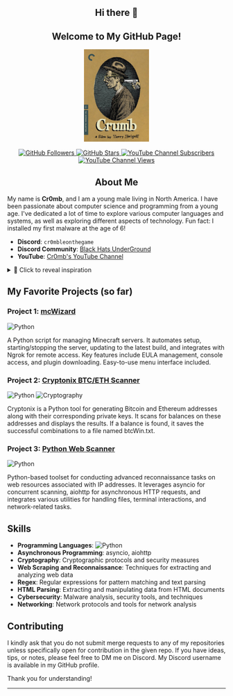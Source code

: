 <h2 align="center">Hi there 👋</h2>

<h2 align="center">Welcome to My GitHub Page!</h2>

<p align="center">
  <img src="crumb.jpg" alt="Image Description" width="150">
</p>


<p align="center">
  <a href="https://github.com/Cr0mb">
    <img src="https://img.shields.io/github/followers/Cr0mb?label=Follow&style=social" alt="GitHub Followers">
  </a>
  <a href="https://github.com/Cr0mb">
    <img src="https://img.shields.io/github/stars/Cr0mb?label=Stars&style=social" alt="GitHub Stars">
  </a>
  <a href="https://www.youtube.com/@cr0mble">
    <img src="https://img.shields.io/youtube/channel/subscribers/UCQ-4CeZQg1Fb4HtcFJfYBfg?label=Subscribe&style=social" alt="YouTube Channel Subscribers">
  </a>
  <a href="https://www.youtube.com/@cr0mble">
    <img src="https://img.shields.io/youtube/channel/views/UCQ-4CeZQg1Fb4HtcFJfYBfg?label=Views&style=social" alt="YouTube Channel Views">
  </a>
</p>


<h2 align="center">About Me</h2>

My name is **Cr0mb**, and I am a young male living in North America. I have been passionate about computer science and programming from a young age. I've dedicated a lot of time to explore various computer languages and systems, as well as exploring different aspects of technology. Fun fact: I installed my first malware at the age of 6!

- **Discord**: `cr0mbleonthegame`
- **Discord Community**: [Black Hats UnderGround](https://discord.gg/CGDnDy5eEs)
- **YouTube**: [Cr0mb's YouTube Channel](https://www.youtube.com/@cr0mble)


<details>
<summary>🎨 Click to reveal inspiration</summary>

Watching Robert Crumb's documentary inspired me to publish my coding works and continue developing independently. His dedication to authenticity and craftsmanship motivated me to learn and create rather than taking shortcuts with others' work. To this day, I honor his work and use this image he created to symbolize my commitment to authenticity and independent creation in coding and development.

Robert Crumb's countercultural persona and provocative art often challenge norms and authority. For example, his comic; "Keep on Truckin'", has a psychedelic style; portraying characters defying societal conventions and rebellious attitude towards mainstream culture at the time.

[Watch Documentary on Robert Crumb (1994)](https://tubitv.com/movies/100007594/crumb)
</details>


## My Favorite Projects (so far)

### Project 1: [mcWizard](https://github.com/Cr0mb/mcWizard)
![Python](https://img.shields.io/badge/Python-3670A0?style=for-the-badge&logo=python&logoColor=ffdd54)

A Python script for managing Minecraft servers. It automates setup, starting/stopping the server, updating to the latest build, and integrates with Ngrok for remote access.
Key features include EULA management, console access, and plugin downloading. Easy-to-use menu interface included.

### Project 2: [Cryptonix BTC/ETH Scanner](https://github.com/Cr0mb/Cryptonix-BTC-ETH-Scanner)
![Python](https://img.shields.io/badge/Python-3670A0?style=for-the-badge&logo=python&logoColor=ffdd54) ![Cryptography](https://img.shields.io/badge/Cryptography-000000?style=for-the-badge&logo=bitcoin&logoColor=white)

Cryptonix is a Python tool for generating Bitcoin and Ethereum addresses along with their corresponding private keys.
It scans for balances on these addresses and displays the results. If a balance is found, it saves the successful combinations to a file named btcWin.txt.

### Project 3: [Python Web Scanner](https://github.com/Cr0mb/Python-Web-Scanner)
![Python](https://img.shields.io/badge/Python-3670A0?style=for-the-badge&logo=python&logoColor=ffdd54)

Python-based toolset for conducting advanced reconnaissance tasks on web resources associated with IP addresses.
It leverages asyncio for concurrent scanning, aiohttp for asynchronous HTTP requests, and integrates various utilities for handling files, terminal interactions, and network-related tasks.

## Skills
- **Programming Languages**: ![Python](https://img.shields.io/badge/Python-3670A0?style=for-the-badge&logo=python&logoColor=ffdd54)
- **Asynchronous Programming**: asyncio, aiohttp
- **Cryptography**: Cryptographic protocols and security measures
- **Web Scraping and Reconnaissance**: Techniques for extracting and analyzing web data
- **Regex**: Regular expressions for pattern matching and text parsing
- **HTML Parsing**: Extracting and manipulating data from HTML documents
- **Cybersecurity**: Malware analysis, security tools, and techniques
- **Networking**: Network protocols and tools for network analysis

## Contributing

I kindly ask that you do not submit merge requests to any of my repositories unless specifically open for contribution in the given repo. 
If you have ideas, tips, or notes, please feel free to DM me on Discord. My Discord username is available in my GitHub profile.

Thank you for understanding!

---



